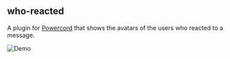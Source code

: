 ## who-reacted
A plugin for [Powercord](https://powercord.dev/) that shows the avatars of the users who reacted to a message.

![Demo](https://i.imgur.com/dvwN7qr_d.webp?maxwidth=760&fidelity=grand)